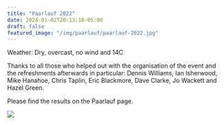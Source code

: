```yaml
---
title: "Paarlauf 2022"
date: 2024-01-02T20:13:16-05:00
draft: false
featured_image: "/img/paarlauf/paarlauf-2022.jpg"
---
```


Weather: Dry, overcast, no wind and 14C

Thanks to all those who helped out with the organisation of the event and the refreshments afterwards in particular: 
Dennis Williams, Ian Isherwood, Mike Hanahoe, Chris Taplin, Eric Blackmore, Dave Clarke, Jo Wackett and Hazel Green.

Please find the results on the Paarlauf page.

![](https://www.lauristonrunners.club/img/paarlauf/2023/paarlauf-2023_1.jpg)
